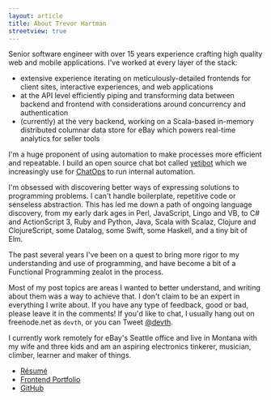 ```yaml
---
layout: article
title: About Trevor Hartman
streetview: true
---
```


Senior software engineer with over 15 years experience crafting high quality web
and mobile applications. I've worked at every layer of the stack:

- extensive experience iterating on meticulously-detailed frontends for client
  sites, interactive experiences, and web applications
- at the API level efficiently piping and transforming data between backend and
  frontend with considerations around concurrency and authentication
- (currently) at the very backend, working on a Scala-based in-memory
  distributed columnar data store for eBay which powers real-time analytics for
  seller tools

I'm a huge proponent of using automation to make processes more efficient and
repeatable. I build an open source chat bot called
[yetibot](https://github.com/devth/yetibot) which we increasingly use for
[ChatOps](http://devops.com/2014/07/16/chatops-communicating-speed-devops/) to
run internal automation.

I'm obsessed with discovering better ways of expressing solutions to programming
problems. I can't handle boilerplate, repetitive code or senseless abstraction.
This has led me down a path of ongoing language discovery, from my early dark
ages in Perl, JavaScript, Lingo and VB, to C# and ActionScript 3, Ruby and
Python, Java, Scala with Scalaz, Clojure and ClojureScript, some Datalog, some
Swift, some Haskell, and a tiny bit of Elm.

The past several years I've been on a quest to bring more rigor to my
understanding and use of programming, and have become a bit of a Functional
Programming zealot in the process.

Most of my post topics are areas I wanted to better understand, and writing
about them was a way to achieve that. I don't claim to be an expert in
everything I write about. If you have any type of feedback, good or bad, please
leave it in the comments! If you'd like to chat, I usually hang out on
freenode.net as `devth`, or you can Tweet [@devth](https://twitter.com/devth).

I currently work remotely for eBay's Seattle office and live in Montana with my
wife and three kids and am an aspiring electronics tinkerer, musician, climber,
learner and maker of things.

- [Résumé](Trevor-Hartman-resume.pdf)
- [Frontend Portfolio](http://cargocollective.com/devth)
- [GitHub](https://github.com/devth)
